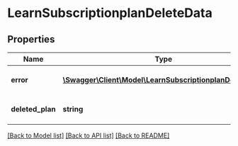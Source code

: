 # LearnSubscriptionplanDeleteData

## Properties
Name | Type | Description | Notes
------------ | ------------- | ------------- | -------------
**error** | [**\Swagger\Client\Model\LearnSubscriptionplanDeleteError**](LearnSubscriptionplanDeleteError.md) | Errors during process | 
**deleted_plan** | **string** | ID of the successfully deleted item | 

[[Back to Model list]](../README.md#documentation-for-models) [[Back to API list]](../README.md#documentation-for-api-endpoints) [[Back to README]](../README.md)


